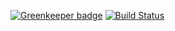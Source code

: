 
[![Greenkeeper badge](https://badges.greenkeeper.io/mindfocus/nextcloud_net.svg)](https://greenkeeper.io/)
[![Build Status](https://travis-ci.org/mindfocus/nextcloud_net.svg?branch=master)](https://travis-ci.org/mindfocus/nextcloud_net)
